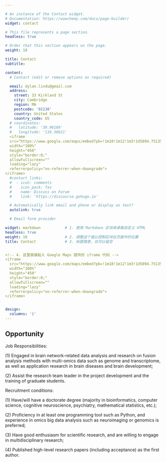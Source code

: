 ```yaml
---

# An instance of the Contact widget.
# Documentation: https://wowchemy.com/docs/page-builder/
widget: contact

# This file represents a page section.
headless: true

# Order that this section appears on the page.
weight: 10

title: Contact
subtitle:

content:
  # Contact (edit or remove options as required)

  email: dylan.lindu@gmail.com
  address:
    street: 33 Kirkland St 
    city: Cambridge
    region: MA
    postcode: '02138'
    country: United States
    country_code: US
  # coordinates:
  #   latitude: '39.96169'
  #   longitude: '116.36621'
  <iframe 
  src="https://www.google.com/maps/embed?pb=!1m18!1m12!1m3!1d5894.751357582409!2d-71.11598872268753!3d42.377142834020255!2m3!1f0!2f0!3f0!3m2!1i1024!2i768!4f13.1!3m3!1m2!1s0x89e37746f5207c17%3A0x5e04d0bdf0dddfba!2sPsychology%20Department%20Harvard!5e0!3m2!1sen!2sjp!4v1750557366092!5m2!1sen!2sjp" 
  width="100%" 
  height="450" 
  style="border:0;" 
  allowfullscreen="" 
  loading="lazy" 
  referrerpolicy="no-referrer-when-downgrade">
</iframe>
  #contact_links:
  #  - icon: comments
  #    icon_pack: fas
  #    name: Discuss on Forum
  #    link: 'https://discourse.gohugo.io'

  # Automatically link email and phone or display as text?
  autolink: true

  # Email form provider

widget: markdown           # 1. 使用 Markdown 区块来承载自定义 HTML
headless: true
weight: 10                 # 2. 调整这个值以控制区块在页面中的位置
title: Contact             # 3. 标题随意，也可以留空


<!-- 4. 这里直接粘入 Google Maps 提供的 iframe 代码 -->
<iframe 
  src="https://www.google.com/maps/embed?pb=!1m18!1m12!1m3!1d5894.751357582409!2d-71.11598872268753!3d42.377142834020255!2m3!1f0!2f0!3f0!3m2!1i1024!2i768!4f13.1!3m3!1m2!1s0x89e37746f5207c17%3A0x5e04d0bdf0dddfba!2sPsychology%20Department%20Harvard!5e0!3m2!1sen!2sjp!4v1750557366092!5m2!1sen!2sjp" 
  width="100%" 
  height="450" 
  style="border:0;" 
  allowfullscreen="" 
  loading="lazy" 
  referrerpolicy="no-referrer-when-downgrade">
</iframe>


design:
  columns: '1'
---
```


## Opportunity



Job Responsibilities:

(1) Engaged in brain network-related data analysis and research on fusion analysis methods with multi-omics data such as genome and transcriptome, as well as application research in brain diseases and brain development;

(2) Assist the research team leader in the project development and the training of graduate students.



Recruitment conditions:

(1) Have/will have a doctorate degree (majority in bioinformatics, computer science, cognitive neuroscience, psychiatry, mathematical statistics, etc.);

(2) Proficiency in at least one programming tool such as Python, and experience in omics big data analysis such as neuroimaging or genomics is preferred;

(3) Have good enthusiasm for scientific research, and are willing to engage in multidisciplinary research;

(4) Published high-level research papers (including acceptance) as the first author.